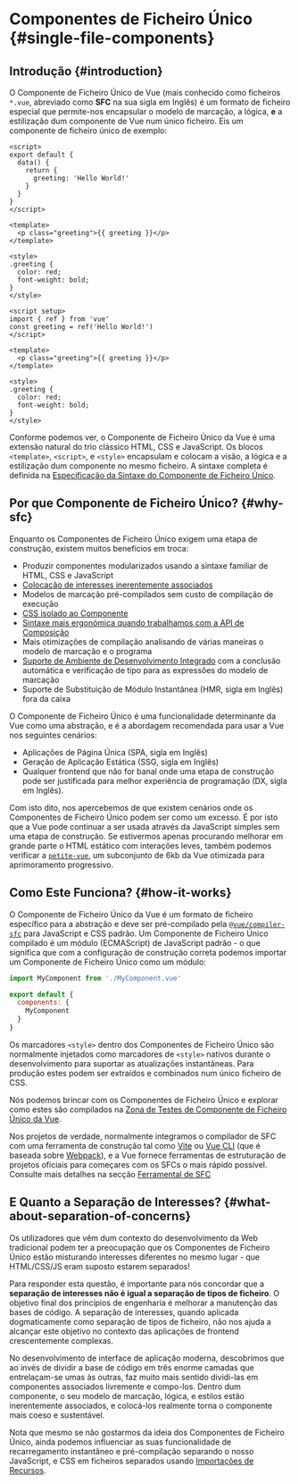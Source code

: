 # Componentes de Ficheiro Único {#single-file-components}

## Introdução {#introduction}

O Componente de Ficheiro Único de Vue (mais conhecido como ficheiros `*.vue`, abreviado como **SFC** na sua sigla em Inglês) é um formato de ficheiro especial que permite-nos encapsular o modelo de marcação, a lógica, **e** a estilização dum componente de Vue num único ficheiro. Eis um componente de ficheiro único de exemplo:

<div class="options-api">

```vue
<script>
export default {
  data() {
    return {
      greeting: 'Hello World!'
    }
  }
}
</script>

<template>
  <p class="greeting">{{ greeting }}</p>
</template>

<style>
.greeting {
  color: red;
  font-weight: bold;
}
</style>
```

</div>

<div class="composition-api">

```vue
<script setup>
import { ref } from 'vue'
const greeting = ref('Hello World!')
</script>

<template>
  <p class="greeting">{{ greeting }}</p>
</template>

<style>
.greeting {
  color: red;
  font-weight: bold;
}
</style>
```

</div>

Conforme podemos ver, o Componente de Ficheiro Único da Vue é uma extensão natural do trio clássico HTML, CSS e JavaScript. Os blocos `<template>`, `<script>`, e `<style>` encapsulam e colocam a visão, a lógica e a estilização dum componente no mesmo ficheiro. A sintaxe completa é definida na [Especificação da Sintaxe do Componente de Ficheiro Único](/api/sfc-spec).

## Por que Componente de Ficheiro Único? {#why-sfc}

Enquanto os Componentes de Ficheiro Único exigem uma etapa de construção, existem muitos benefícios em troca:

- Produzir componentes modularizados usando a sintaxe familiar de HTML, CSS e JavaScript
- [Colocação de interesses inerentemente associados](#what-about-separation-of-concerns)
- Modelos de marcação pré-compilados sem custo de compilação de execução
- [CSS isolado ao Componente](/api/sfc-css-features)
- [Sintaxe mais ergonómica quando trabalhamos com a API de Composição](/api/sfc-script-setup)
- Mais otimizações de compilação analisando de várias maneiras o modelo de marcação e o programa
- [Suporte de Ambiente de Desenvolvimento Integrado](/guide/scaling-up/tooling#ide-support) com a conclusão automática e verificação de tipo para as expressões do modelo de marcação
- Suporte de Substituição de Módulo Instantânea (HMR, sigla em Inglês) fora da caixa

O Componente de Ficheiro Único é uma funcionalidade determinante da Vue como uma abstração, e é a abordagem recomendada para usar a Vue nos seguintes cenários:

- Aplicações de Página Única (SPA, sigla em Inglês)
- Geração de Aplicação Estática (SSG, sigla em Inglês)
- Qualquer frontend que não for banal onde uma etapa de construção pode ser justificada para melhor experiência de programação (DX, sigla em Inglês).

Com isto dito, nos apercebemos de que existem cenários onde os Componentes de Ficheiro Único podem ser como um excesso. É por isto que a Vue pode continuar a ser usada através da JavaScript simples sem uma etapa de construção. Se estivermos apenas procurando melhorar em grande parte o HTML estático com interações leves, também podemos verificar a [`petite-vue`](https://github.com/vuejs/petite-vue), um subconjunto de 6kb da Vue otimizada para aprimoramento progressivo.

## Como Este Funciona? {#how-it-works}

O Componente de Ficheiro Único da Vue é um formato de ficheiro específico para a abstração e deve ser pré-compilado pela [`@vue/compiler-sfc`](https://github.com/vuejs/core/tree/main/packages/compiler-sfc) para JavaScript e CSS padrão. Um Componente de Ficheiro Único compilado é um módulo (ECMAScript) de JavaScript padrão - o que significa que com a configuração de construção correta podemos importar um Componente de Ficheiro Único como um módulo:

```js
import MyComponent from './MyComponent.vue'

export default {
  components: {
    MyComponent
  }
}
```

Os marcadores `<style>` dentro dos Componentes de Ficheiro Único são normalmente injetados como marcadores de `<style>` nativos durante o desenvolvimento para suportar as atualizações instantâneas. Para produção estes podem ser extraídos e combinados num único ficheiro de CSS.

Nós podemos brincar com os Componentes de Ficheiro Único e explorar como estes são compilados na [Zona de Testes de Componente de Ficheiro Único da Vue](https://play.vuejs.org/).

Nos projetos de verdade, normalmente integramos o compilador de SFC com uma ferramenta de construção tal como [Vite](https://vitejs.dev/) ou [Vue CLI](http://cli.vuejs.org/) (que é baseada sobre [Webpack](https://webpack.js.org/)), e a Vue fornece ferramentas de estruturação de projetos oficiais para começares com os SFCs o mais rápido possível. Consulte mais detalhes na secção [Ferramental de SFC](/guide/scaling-up/tooling)

## E Quanto a Separação de Interesses? {#what-about-separation-of-concerns}

Os utilizadores que vêm dum contexto do desenvolvimento da Web tradicional podem ter a preocupação que os Componentes de Ficheiro Único estão misturando interesses diferentes no mesmo lugar - que HTML/CSS/JS eram suposto estarem separados!

Para responder esta questão, é importante para nós concordar que a **separação de interesses não é igual a separação de tipos de ficheiro**. O objetivo final dos princípios de engenharia é melhorar a manutenção das bases de código. A separação de interesses, quando aplicada dogmaticamente como separação de tipos de ficheiro, não nos ajuda a alcançar este objetivo no contexto das aplicações de frontend crescentemente complexas.

No desenvolvimento de interface de aplicação moderna, descobrimos que ao invés de dividir a base de código em três enorme camadas que entrelaçam-se umas às outras, faz muito mais sentido dividi-las em componentes associados livremente e compo-los. Dentro dum componente, o seu modelo de marcação, lógica, e estilos estão inerentemente associados, e colocá-los realmente torna o componente mais coeso e sustentável.

Nota que mesmo se não gostarmos da ideia dos Componentes de Ficheiro Único, ainda podemos influenciar as suas funcionalidade de recarregamento instantâneo e pré-compilação separando o nosso JavaScript, e CSS em ficheiros separados usando [Importações de Recursos](/api/sfc-spec#src-imports).
